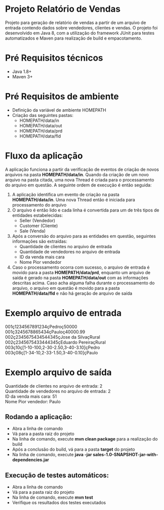 # Projeto Relatório de Vendas
Projeto para geração de relatório de vendas a partir de um arquivo de entrada contendo dados sobre vendedores, clientes e vendas.
O projeto foi desenvolvido em Java 8, com a utilização do framework JUnit para testes automatizados e Maven para realização de build
e empacotamento.

# Pré Requisitos técnicos
  - Java 1.8+
  - Maven 3+
  
# Pré Requisitos de ambiente
  - Definição da variável de ambiente HOMEPATH
  - Criação das seguintes pastas:
	- HOMEPATH/data/in
	- HOMEPATH/data/out
	- HOMEPATH/data/prd
	- HOMEPATH/data/fld

# Fluxo da aplicação
A aplicação funciona a partir da verificação de eventos de criação de novos arquivos na pasta **HOMEPATH/data/in**. Quando
da criação de um novo arquivo na pasta citada, uma nova Thread é criada para o processamento do arquivo em questão. A seguinte
ordem de execução é então seguida:<br/>
1. A aplicação identifica um evento de criação na pasta **HOMEPATH/data/in**. Uma nova Thread então é iniciada para processamento do arquivo<br/>
2. O arquivo é então lido e cada linha é convertida para um de três tipos de entidades estabelecidas:<br/>
   - Seller (Vendedor)<br/>
   - Customer (Cliente)<br/>
   - Sale (Venda)<br/>
3. Após a conversão do arquivo para as entidades em questão, seguintes informações são extraídas:<br/>
	- Quantidade de clientes no arquivo de entrada<br/>
	- Quantidade de vendedores no arquivo de entrada<br/>
	- ID da venda mais cara<br/>
	- Nome Pior vendedor<br/>
4. Caso o processamento ocorra com sucesso, o arquivo de entrada é movido para a pasta **HOMEPATH/data/prd**, enquanto um arquivo de saída é gerado
na pasta **HOMEPATH/data/out** com as informações descritas acima. Caso acha alguma falha durante o processamento do arquivo, o arquivo em questão é 
movido para a pasta **HOMEPATH/data/fld** e não há geração de arquivo de saída

# Exemplo arquivo de entrada
001ç1234567891234çPedroç50000<br/>
001ç3245678865434çPauloç40000.99<br/>
002ç2345675434544345çJose da SilvaçRural<br/> 
002ç2345675433444345çEduardo PereiraçRural<br/> 
003ç10ç[1-10-100,2-30-2.50,3-40-3.10]çPedro<br/> 
003ç08ç[1-34-10,2-33-1.50,3-40-0.10]çPaulo<br/>

# Exemplo arquivo de saída
Quantidade de clientes no arquivo de entrada: 2<br/>
Quantidade de vendedores no arquivo de entrada: 2<br/>
ID da venda mais cara: 51<br/>
Nome Pior vendedor: Paulo<br/>

## Rodando a aplicação:
  - Abra a linha de comando
  - Vá para a pasta raiz do projeto
  - Na linha de comando, execute **mvn clean package** para a realização do build
  - Após a conclusão do build, vá para a pasta **target** do projeto
  - Na linha de comando, execute **java -jar sales-1.0-SNAPSHOT-jar-with-dependencies.jar**

## Execução de testes automáticos:
  - Abra a linha de comando
  - Vá para a pasta raiz do projeto
  - Na linha de comando, execute **mvn test**
  - Verifique os resultados dos testes executados